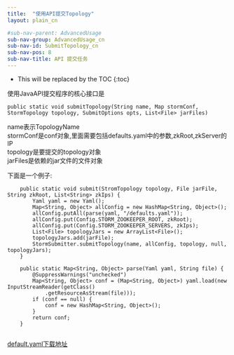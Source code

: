 ```yaml
---
title:  "使用API提交Topology"
layout: plain_cn

#sub-nav-parent: AdvancedUsage
sub-nav-group: AdvancedUsage_cn
sub-nav-id: SubmitTopology_cn
sub-nav-pos: 8
sub-nav-title: API 提交任务
---
```


* This will be replaced by the TOC
{:toc}

使用JavaAPI提交程序的核心接口是

```
public static void submitTopology(String name, Map stormConf, StormTopology topology, SubmitOptions opts, List<File> jarFiles)
```

name表示TopologyName  
stormConf是conf对象,里面需要包括defaults.yaml中的参数,zkRoot,zkServer的IP  
topology是要提交的topology对象  
jarFiles是依赖的jar文件的文件对象  


下面是一个例子:

```
    public static void submit(StromTopology topology, File jarFile, String zkRoot, List<String> zkIps) {
        Yaml yaml = new Yaml();
        Map<String, Object> allConfig = new HashMap<String, Object>();
        allConfig.putAll(parse(yaml, "/defaults.yaml"));
        allConfig.put(Config.STORM_ZOOKEEPER_ROOT, zkRoot);
        allConfig.put(Config.STORM_ZOOKEEPER_SERVERS, zkIps);
        List<File> topologyJars = new ArrayList<File>();
        topologyJars.add(jarFile);
        StormSubmitter.submitTopology(name, allConfig, topology, null, topologyJars);
    }

    public static Map<String, Object> parse(Yaml yaml, String file) {
        @SuppressWarnings("unchecked")
        Map<String, Object> conf = (Map<String, Object>) yaml.load(new InputStreamReader(getClass()
            .getResourceAsStream(file)));
        if (conf == null) {
            conf = new HashMap<String, Object>();
        }
        return conf;
    }
	
```

[default.yaml下载地址](http://gitlab.alibaba-inc.com/aloha/aloha/blob/b46e758666cd7cb0acddf2b035c209d2a1105edf/jstorm-server/src/main/resources/defaults.yaml)